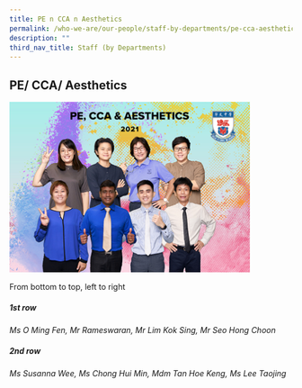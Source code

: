 ```yaml
---
title: PE n CCA n Aesthetics
permalink: /who-we-are/our-people/staff-by-departments/pe-cca-aesthetics/
description: ""
third_nav_title: Staff (by Departments)
---
```

## PE/ CCA/ Aesthetics

<img src="/images/PE,-CCA-_-Aesthetics.jpg" style="width:85%">

From bottom to top, left to right  
  
##### 1st&nbsp;row

_Ms O Ming Fen, Mr Rameswaran, Mr Lim Kok Sing, Mr Seo Hong Choon_  

##### 2nd&nbsp;row

_Ms Susanna Wee, Ms Chong Hui Min, Mdm Tan Hoe Keng, Ms Lee Taojing_